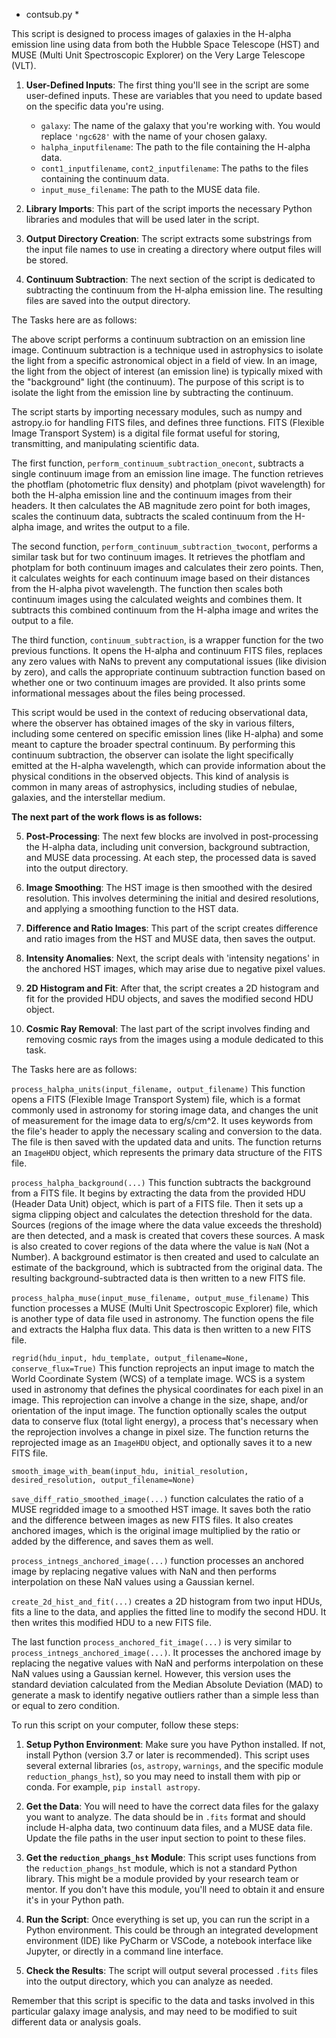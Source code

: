 * contsub.py *


This script is designed to process images of galaxies in the H-alpha emission line using data from both the Hubble Space Telescope (HST) and MUSE (Multi Unit Spectroscopic Explorer) on the Very Large Telescope (VLT).

1. **User-Defined Inputs**: The first thing you'll see in the script are some user-defined inputs. These are variables that you need to update based on the specific data you're using.

    - `galaxy`: The name of the galaxy that you're working with. You would replace `'ngc628'` with the name of your chosen galaxy.
    - `halpha_inputfilename`: The path to the file containing the H-alpha data.
    - `cont1_inputfilename`, `cont2_inputfilename`: The paths to the files containing the continuum data.
    - `input_muse_filename`: The path to the MUSE data file.

2. **Library Imports**: This part of the script imports the necessary Python libraries and modules that will be used later in the script.

3. **Output Directory Creation**: The script extracts some substrings from the input file names to use in creating a directory where output files will be stored.

4. **Continuum Subtraction**: The next section of the script is dedicated to subtracting the continuum from the H-alpha emission line. The resulting files are saved into the output directory.

The Tasks here are as follows: 

The above script performs a continuum subtraction on an emission line image. Continuum subtraction is a technique used in astrophysics to isolate the light from a specific astronomical object in a field of view. In an image, the light from the object of interest (an emission line) is typically mixed with the "background" light (the continuum). The purpose of this script is to isolate the light from the emission line by subtracting the continuum.

The script starts by importing necessary modules, such as numpy and astropy.io for handling FITS files, and defines three functions. FITS (Flexible Image Transport System) is a digital file format useful for storing, transmitting, and manipulating scientific data.

The first function, `perform_continuum_subtraction_onecont`, subtracts a single continuum image from an emission line image. The function retrieves the photflam (photometric flux density) and photplam (pivot wavelength) for both the H-alpha emission line and the continuum images from their headers. It then calculates the AB magnitude zero point for both images, scales the continuum data, subtracts the scaled continuum from the H-alpha image, and writes the output to a file.

The second function, `perform_continuum_subtraction_twocont`, performs a similar task but for two continuum images. It retrieves the photflam and photplam for both continuum images and calculates their zero points. Then, it calculates weights for each continuum image based on their distances from the H-alpha pivot wavelength. The function then scales both continuum images using the calculated weights and combines them. It subtracts this combined continuum from the H-alpha image and writes the output to a file.

The third function, `continuum_subtraction`, is a wrapper function for the two previous functions. It opens the H-alpha and continuum FITS files, replaces any zero values with NaNs to prevent any computational issues (like division by zero), and calls the appropriate continuum subtraction function based on whether one or two continuum images are provided. It also prints some informational messages about the files being processed.

This script would be used in the context of reducing observational data, where the observer has obtained images of the sky in various filters, including some centered on specific emission lines (like H-alpha) and some meant to capture the broader spectral continuum. By performing this continuum subtraction, the observer can isolate the light specifically emitted at the H-alpha wavelength, which can provide information about the physical conditions in the observed objects. This kind of analysis is common in many areas of astrophysics, including studies of nebulae, galaxies, and the interstellar medium.

**The next part of the work flows is as follows:** 

5. **Post-Processing**: The next few blocks are involved in post-processing the H-alpha data, including unit conversion, background subtraction, and MUSE data processing. At each step, the processed data is saved into the output directory.

6. **Image Smoothing**: The HST image is then smoothed with the desired resolution. This involves determining the initial and desired resolutions, and applying a smoothing function to the HST data.

7. **Difference and Ratio Images**: This part of the script creates difference and ratio images from the HST and MUSE data, then saves the output. 

8. **Intensity Anomalies**: Next, the script deals with 'intensity negations' in the anchored HST images, which may arise due to negative pixel values.

9. **2D Histogram and Fit**: After that, the script creates a 2D histogram and fit for the provided HDU objects, and saves the modified second HDU object.

10. **Cosmic Ray Removal**: The last part of the script involves finding and removing cosmic rays from the images using a module dedicated to this task.

The Tasks here are as follows: 

`process_halpha_units(input_filename, output_filename)` This function opens a FITS (Flexible Image Transport System) file, which is a format commonly used in astronomy for storing image data, and changes the unit of measurement for the image data to erg/s/cm^2. It uses keywords from the file's header to apply the necessary scaling and conversion to the data. The file is then saved with the updated data and units. The function returns an `ImageHDU` object, which represents the primary data structure of the FITS file.

`process_halpha_background(...)` This function subtracts the background from a FITS file. It begins by extracting the data from the provided HDU (Header Data Unit) object, which is part of a FITS file. Then it sets up a sigma clipping object and calculates the detection threshold for the data. Sources (regions of the image where the data value exceeds the threshold) are then detected, and a mask is created that covers these sources. A mask is also created to cover regions of the data where the value is `NaN` (Not a Number). A background estimator is then created and used to calculate an estimate of the background, which is subtracted from the original data. The resulting background-subtracted data is then written to a new FITS file.

`process_halpha_muse(input_muse_filename, output_muse_filename)` This function processes a MUSE (Multi Unit Spectroscopic Explorer) file, which is another type of data file used in astronomy. The function opens the file and extracts the Halpha flux data. This data is then written to a new FITS file.

`regrid(hdu_input, hdu_template, output_filename=None, conserve_flux=True)` This function reprojects an input image to match the World Coordinate System (WCS) of a template image. WCS is a system used in astronomy that defines the physical coordinates for each pixel in an image. This reprojection can involve a change in the size, shape, and/or orientation of the input image.  The function optionally scales the output data to conserve flux (total light energy), a process that's necessary when the reprojection involves a change in pixel size. The function returns the reprojected image as an `ImageHDU` object, and optionally saves it to a new FITS file.

`smooth_image_with_beam(input_hdu, initial_resolution, desired_resolution, output_filename=None)`

`save_diff_ratio_smoothed_image(...)` function calculates the ratio of a MUSE regridded image to a smoothed HST image. It saves both the ratio and the difference between images as new FITS files. It also creates anchored images, which is the original image multiplied by the ratio or added by the difference, and saves them as well.

`process_intnegs_anchored_image(...)` function processes an anchored image by replacing negative values with NaN and then performs interpolation on these NaN values using a Gaussian kernel.

`create_2d_hist_and_fit(...)` creates a 2D histogram from two input HDUs, fits a line to the data, and applies the fitted line to modify the second HDU. It then writes this modified HDU to a new FITS file.

The last function `process_anchored_fit_image(...)` is very similar to `process_intnegs_anchored_image(...)`. It processes the anchored image by replacing the negative values with NaN and performs interpolation on these NaN values using a Gaussian kernel. However, this version uses the standard deviation calculated from the Median Absolute Deviation (MAD) to generate a mask to identify negative outliers rather than a simple less than or equal to zero condition.



To run this script on your computer, follow these steps:

1. **Setup Python Environment**: Make sure you have Python installed. If not, install Python (version 3.7 or later is recommended). This script uses several external libraries (`os`, `astropy`, `warnings`, and the specific module `reduction_phangs_hst`), so you may need to install them with pip or conda. For example, `pip install astropy`.

2. **Get the Data**: You will need to have the correct data files for the galaxy you want to analyze. The data should be in `.fits` format and should include H-alpha data, two continuum data files, and a MUSE data file. Update the file paths in the user input section to point to these files.

3. **Get the `reduction_phangs_hst` Module**: This script uses functions from the `reduction_phangs_hst` module, which is not a standard Python library. This might be a module provided by your research team or mentor. If you don't have this module, you'll need to obtain it and ensure it's in your Python path.

4. **Run the Script**: Once everything is set up, you can run the script in a Python environment. This could be through an integrated development environment (IDE) like PyCharm or VSCode, a notebook interface like Jupyter, or directly in a command line interface.

5. **Check the Results**: The script will output several processed `.fits` files into the output directory, which you can analyze as needed.

Remember that this script is specific to the data and tasks involved in this particular galaxy image analysis, and may need to be modified to suit different data or analysis goals.
